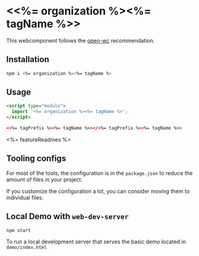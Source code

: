 # \<<%= organization %><%= tagName %>>

This webcomponent follows the [open-wc](https://github.com/open-wc/open-wc) recommendation.

## Installation

```bash
npm i <%= organization %><%= tagName %>
```

## Usage

```html
<script type="module">
  import '<%= organization %><%= tagName %>';
</script>

<<%= tagPrefix %><%= tagName %>></<%= tagPrefix %><%= tagName %>>
```

<%= featureReadmes %>

## Tooling configs

For most of the tools, the configuration is in the `package.json` to reduce the amount of files in your project.

If you customize the configuration a lot, you can consider moving them to individual files.

## Local Demo with `web-dev-server`

```bash
npm start
```

To run a local development server that serves the basic demo located in `demo/index.html`
